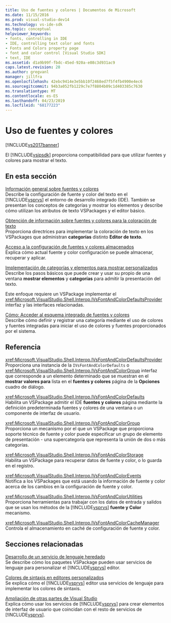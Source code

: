 ```yaml
---
title: Uso de fuentes y colores | Documentos de Microsoft
ms.date: 11/15/2016
ms.prod: visual-studio-dev14
ms.technology: vs-ide-sdk
ms.topic: conceptual
helpviewer_keywords:
- fonts, controlling in IDE
- IDE, controlling text color and fonts
- Fonts and Colors property page
- font and color control [Visual Studio SDK]
- text, IDE
ms.assetid: d1a9b99f-fbdc-45ed-920a-e08c3d931ac9
caps.latest.revision: 28
ms.author: gregvanl
manager: jillfra
ms.openlocfilehash: 42ebc9414e3e5bb10f2468ed7f5f4fb4900e4ec6
ms.sourcegitcommit: 94b3a052fb1229c7e7f8804b09c1d403385c7630
ms.translationtype: MT
ms.contentlocale: es-ES
ms.lasthandoff: 04/23/2019
ms.locfileid: "68177223"
---
```

# <a name="using-fonts-and-colors"></a>Uso de fuentes y colores
[!INCLUDE[vs2017banner](../includes/vs2017banner.md)]

El [!INCLUDE[vsipsdk](../includes/vsipsdk-md.md)] proporciona compatibilidad para que utilizar fuentes y colores para mostrar el texto.  
  
## <a name="in-this-section"></a>En esta sección  
 [Información general sobre fuentes y colores](../extensibility/font-and-color-overview.md)  
 Describe la configuración de fuente y color del texto en el [!INCLUDE[vsprvs](../includes/vsprvs-md.md)] el entorno de desarrollo integrado (IDE). También se presentan los conceptos de categorías y mostrar los elementos y describe cómo utilizan los atributos de texto VSPackages y el editor básico.  
  
 [Obtención de información sobre fuentes y colores para la coloración de texto](../extensibility/getting-font-and-color-information-for-text-colorization.md)  
 Proporciona directrices para implementar la coloración de texto en los VSPackages que administran **categorías** distinto **Editor de texto**.  
  
 [Acceso a la configuración de fuentes y colores almacenados](../extensibility/accessing-stored-font-and-color-settings.md)  
 Explica cómo actual fuente y color configuración se puede almacenar, recuperar y aplicar.  
  
 [Implementación de categorías y elementos para mostrar personalizados](../extensibility/implementing-custom-categories-and-display-items.md)  
 Describe los pasos básicos que puede crear y usar su propio de una ventana **mostrar elementos** y **categorías** para admitir la presentación del texto.  
  
 Este enfoque requiere un VSPackage implementar el <xref:Microsoft.VisualStudio.Shell.Interop.IVsFontAndColorDefaultsProvider> interfaz y las interfaces relacionadas.  
  
 [Cómo: Acceder al esquema integrado de fuentes y colores](../extensibility/how-to-access-the-built-in-fonts-and-color-scheme.md)  
 Describe cómo definir y registrar una categoría mediante el uso de colores y fuentes integradas para iniciar el uso de colores y fuentes proporcionados por el sistema.  
  
## <a name="reference"></a>Referencia  
 <xref:Microsoft.VisualStudio.Shell.Interop.IVsFontAndColorDefaultsProvider>  
 Proporciona una instancia de la `IVsFontAndColorDefaults` o <xref:Microsoft.VisualStudio.Shell.Interop.IVsFontAndColorGroup> interfaz que corresponde a un elemento determinado que se muestran en el **mostrar valores para** lista en el **fuentes y colores** página de la **Opciones** cuadro de diálogo.  
  
 <xref:Microsoft.VisualStudio.Shell.Interop.IVsFontAndColorDefaults>  
 Habilita un VSPackage admitir el IDE **fuentes y colores** página mediante la definición predeterminada fuentes y colores de una ventana o un componente de interfaz de usuario.  
  
 <xref:Microsoft.VisualStudio.Shell.Interop.IVsFontAndColorGroup>  
 Proporciona un mecanismo por el que un VSPackage que proporciona soporte técnico de fuente y color puede especificar un grupo de elemento de presentación - una supercategoría que representa la unión de dos o más categorías.  
  
 <xref:Microsoft.VisualStudio.Shell.Interop.IVsFontAndColorStorage>  
 Habilita un VSPackage para recuperar datos de fuente y color, o lo guarda en el registro.  
  
 <xref:Microsoft.VisualStudio.Shell.Interop.IVsFontAndColorEvents>  
 Notifica a los VSPackages que está usando la información de fuente y color acerca de los cambios en la configuración de fuente y color.  
  
 <xref:Microsoft.VisualStudio.Shell.Interop.IVsFontAndColorUtilities>  
 Proporciona herramientas para trabajar con los datos de entrada y salidos que se usan los métodos de la [!INCLUDE[vsprvs](../includes/vsprvs-md.md)] **fuente y Color** mecanismo.  
  
 <xref:Microsoft.VisualStudio.Shell.Interop.IVsFontAndColorCacheManager>  
 Controla el almacenamiento en caché de configuración de fuente y color.  
  
## <a name="related-sections"></a>Secciones relacionadas  
 [Desarrollo de un servicio de lenguaje heredado](../extensibility/internals/developing-a-legacy-language-service.md)  
 Se describe cómo los paquetes VSPackage pueden usar servicios de lenguaje para personalizar el [!INCLUDE[vsprvs](../includes/vsprvs-md.md)] editor.  
  
 [Colores de sintaxis en editores personalizados](../extensibility/syntax-coloring-in-custom-editors.md)  
 Se explica cómo el [!INCLUDE[vsprvs](../includes/vsprvs-md.md)] editor usa servicios de lenguaje para implementar los colores de sintaxis.  
  
 [Ampliación de otras partes de Visual Studio](../extensibility/extending-other-parts-of-visual-studio.md)  
 Explica cómo usar los servicios de [!INCLUDE[vsprvs](../includes/vsprvs-md.md)] para crear elementos de interfaz de usuario que coincidan con el resto de servicios de [!INCLUDE[vsprvs](../includes/vsprvs-md.md)].

